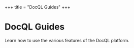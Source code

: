 +++
title = "DocQL Guides"
+++

DocQL Guides
============
Learn how to use the various features of the DocQL platform.
